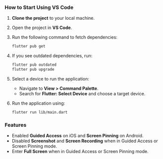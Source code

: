 ### How to Start Using VS Code

1. **Clone the project** to your local machine.
2. Open the project in **VS Code**.
3. Run the following command to fetch dependencies:

   ```sh
   flutter pub get
   ```

4. If you see outdated dependencies, run:

   ```sh
   flutter pub outdated
   flutter pub upgrade
   ```

5. Select a device to run the application:

   - Navigate to **View > Command Palette**.
   - Search for **Flutter: Select Device** and choose a target device.

6. Run the application using:

   ```sh
   flutter run lib/main.dart
   ```

### Features

- Enabled **Guided Access** on iOS and **Screen Pinning** on Android.
- Disabled **Screenshot** and **Screen Recording** when in Guided Access or Screen Pinning mode.
- Enter **Full Screen** when in Guided Access or Screen Pinning mode.

